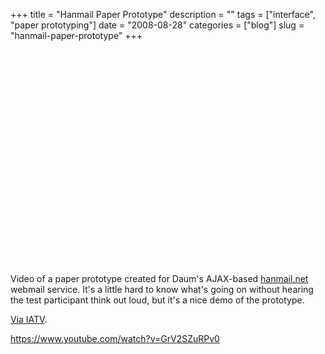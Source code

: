 +++
title = "Hanmail Paper Prototype"
description = ""
tags = ["interface", "paper prototyping"]
date = "2008-08-28"
categories = ["blog"]
slug = "hanmail-paper-prototype"
+++



  <div class="video">
<object width="425" height="344"><param name="movie" value="https://www.youtube.com/v/GrV2SZuRPv0&amp;hl=en&amp;fs=1"></param><param name="allowFullScreen" value="true"></param><embed src="https://www.youtube.com/v/GrV2SZuRPv0&amp;hl=en&amp;fs=1" type="application/x-shockwave-flash" allowfullscreen="true" width="425" height="344"></embed></object></div>
<p>Video of a paper prototype created for Daum's AJAX-based <a href="http://hanmail.net/">hanmail.net</a> webmail service. It's a little hard to know what's going on without hearing the test participant think out loud, but it's a nice demo of the prototype.</p>
<p><a href="http://iatelevision.blogspot.com/2008/08/hanmail-paper-prototype.html">Via IATV</a>.</p>
    
  <a href="https://www.youtube.com/watch?v=GrV2SZuRPv0">https://www.youtube.com/watch?v=GrV2SZuRPv0</a>
